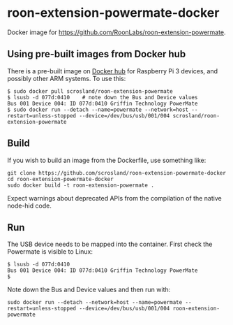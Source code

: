# roon-extension-powermate-docker
Docker image for https://github.com/RoonLabs/roon-extension-powermate.

## Using pre-built images from Docker hub

There is a pre-built image on [Docker hub][] for Raspberry Pi 3 devices, and possibly other ARM systems. To use this:
```
$ sudo docker pull scrosland/roon-extension-powermate
$ lsusb -d 077d:0410    # note down the Bus and Device values
Bus 001 Device 004: ID 077d:0410 Griffin Technology PowerMate
$ sudo docker run --detach --name=powermate --network=host --restart=unless-stopped --device=/dev/bus/usb/001/004 scrosland/roon-extension-powermate
```
[Docker hub]: https://hub.docker.com/r/scrosland/roon-extension-powermate

## Build

If you wish to build an image from the Dockerfile, use something like:

```
git clone https://github.com/scrosland/roon-extension-powermate-docker
cd roon-extension-powermate-docker
sudo docker build -t roon-extension-powermate .
```

Expect warnings about deprecated APIs from the compilation of the native node-hid code.

## Run

The USB device needs to be mapped into the container. First check the Powermate is visible to Linux:

```
$ lsusb -d 077d:0410
Bus 001 Device 004: ID 077d:0410 Griffin Technology PowerMate
$ 
```

Note down the Bus and Device values and then run with:

```
sudo docker run --detach --network=host --name=powermate --restart=unless-stopped --device=/dev/bus/usb/001/004 roon-extension-powermate
```
